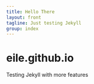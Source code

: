 ```yaml
---
title: Hello There
layout: front
tagline: Just testing Jekyll
group: index
---
```


# eile.github.io
Testing Jekyll with more features
